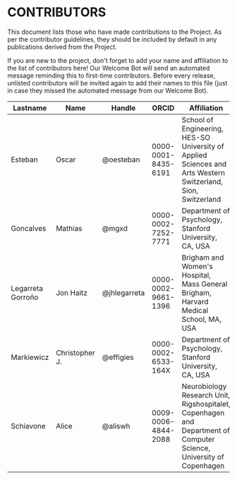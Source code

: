 # CONTRIBUTORS

This document lists those who have made contributions to the Project.
As per the contributor guidelines, they should be included by default in any publications derived from the Project.

If you are new to the project, don't forget to add your name and affiliation to the list of contributors here! Our Welcome Bot will send an automated message reminding this to first-time contributors.
Before every release, unlisted contributors will be invited again to add their names to this file (just in case they missed the automated message from our Welcome Bot).

| **Lastname** | **Name** | **Handle** | **ORCID** | **Affiliation** |
| --- | --- | --- | --- | --- |
| Esteban | Oscar | @oesteban | 0000-0001-8435-6191 | School of Engineering, HES-SO University of Applied Sciences and Arts Western Switzerland, Sion, Switzerland |
| Goncalves | Mathias | @mgxd | 0000-0002-7252-7771 | Department of Psychology, Stanford University, CA, USA |
| Legarreta Gorroño | Jon Haitz | @jhlegarreta | 0000-0002-9661-1396 | Brigham and Women's Hospital, Mass General Brigham, Harvard Medical School, MA, USA |
| Markiewicz | Christopher J. | @effigies | 0000-0002-6533-164X | Department of Psychology, Stanford University, CA, USA |
| Schiavone | Alice | @aliswh | 0009-0006-4844-2088 | Neurobiology Research Unit, Rigshospitalet, Copenhagen and Department of Computer Science, University of Copenhagen |
